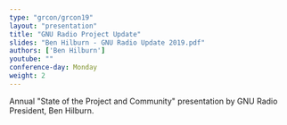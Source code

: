 ```yaml
---
type: "grcon/grcon19"
layout: "presentation"
title: "GNU Radio Project Update"
slides: "Ben Hilburn - GNU Radio Update 2019.pdf"
authors: ['Ben Hilburn']
youtube: ""
conference-day: Monday 
weight: 2 
---
```

Annual "State of the Project and Community" presentation by GNU Radio President, Ben Hilburn.

